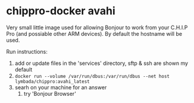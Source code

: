 # chippro-docker avahi
Very small little image used for allowing Bonjour to work from your C.H.I.P Pro (and possiable other ARM devices). By default the hostname will be used.

Run instructions:

1. add or update files in the 'services' directory, sftp & ssh are shown my default
2. `docker run --volume /var/run/dbus:/var/run/dbus --net host lymbada/chippro:avahi_latest`
3. searh on your machine for an answer
   1. try 'Bonjour Browser'

